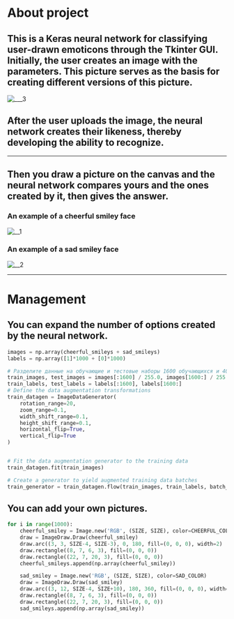 # About project
## This is a Keras neural network for classifying user-drawn emoticons through the Tkinter GUI. Initially, the user creates an image with the parameters. This picture serves as the basis for creating different versions of this picture.
![___3](https://github.com/user-attachments/assets/bdd5453d-c5ab-4d16-b031-e3d97115177f)
## After the user uploads the image, the neural network creates their likeness, thereby developing the ability to recognize.
___
## Then you draw a picture on the canvas and the neural network compares yours and the ones created by it, then gives the answer.
### An example of a cheerful smiley face
![__1](https://github.com/user-attachments/assets/310612b6-294d-4f3b-8b0b-24d54d767d9d)

### An example of a sad smiley face
![__2](https://github.com/user-attachments/assets/1d25c529-de7b-4ea8-a8cd-447cee05e4ee)
___
# Мanagement
## You can expand the number of options created by the neural network.

```python
images = np.array(cheerful_smileys + sad_smileys)
labels = np.array([1]*1000 + [0]*1000)

# Разделите данные на обучающие и тестовые наборы 1600 обучающихся и 400 тестовх
train_images, test_images = images[:1600] / 255.0, images[1600:] / 255.0
train_labels, test_labels = labels[:1600], labels[1600:]
# Define the data augmentation transformations
train_datagen = ImageDataGenerator(
    rotation_range=20,
    zoom_range=0.1,
    width_shift_range=0.1,
    height_shift_range=0.1,
    horizontal_flip=True,
    vertical_flip=True
)


# Fit the data augmentation generator to the training data
train_datagen.fit(train_images)

# Create a generator to yield augmented training data batches
train_generator = train_datagen.flow(train_images, train_labels, batch_size=10)
```
## You can add your own pictures.

```python
for i in range(1000):
    cheerful_smiley = Image.new('RGB', (SIZE, SIZE), color=CHEERFUL_COLOR)
    draw = ImageDraw.Draw(cheerful_smiley)
    draw.arc((3, 3, SIZE-4, SIZE-3), 0, 180, fill=(0, 0, 0), width=2)
    draw.rectangle((8, 7, 6, 3), fill=(0, 0, 0))
    draw.rectangle((22, 7, 20, 3), fill=(0, 0, 0))
    cheerful_smileys.append(np.array(cheerful_smiley))

    sad_smiley = Image.new('RGB', (SIZE, SIZE), color=SAD_COLOR)
    draw = ImageDraw.Draw(sad_smiley)
    draw.arc((3, 12, SIZE-4, SIZE+10), 180, 360, fill=(0, 0, 0), width=2)
    draw.rectangle((8, 7, 6, 3), fill=(0, 0, 0))
    draw.rectangle((22, 7, 20, 3), fill=(0, 0, 0))
    sad_smileys.append(np.array(sad_smiley))
```
